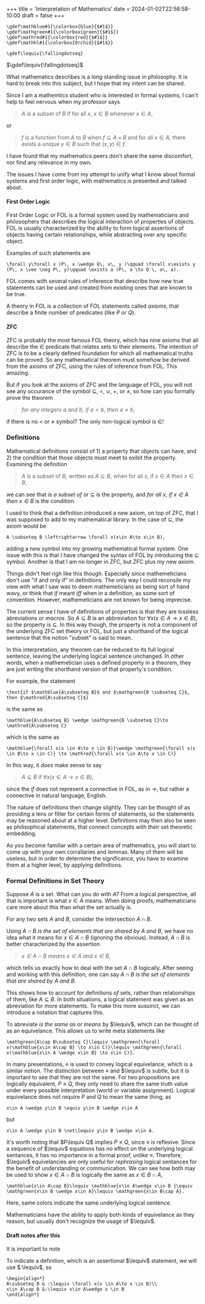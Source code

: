 +++
title = 'Interpretation of Mathematics'
date = 2024-01-02T22:56:58-10:00
draft = false
+++

```katex
\gdef\mathblue#1{\colorbox{blue}{$#1$}}
\gdef\mathgreen#1{\colorbox{green}{$#1$}}
\gdef\mathred#1{\colorbox{red}{$#1$}}
\gdef\mathhl#1{\colorbox{Orchid}{$#1$}}

\gdef\lequiv{\fallingdotseq}
```
$\gdef\lequiv{\fallingdotseq}$

What mathematics describes is a long standing issue in philosophy. It is hard to break into this subject, but I hope that my intent can be shared. 

Since I am a mathemtics student who is interested in formal systems, I can't help to feel nervous when my professor says 
> $A$ is a subset of $B$ if for all $x$, $x\in B$ whenever $x \in A$,

or
> $f$ is a function from $A$ to $B$ when $f\subseteq A \times B$ and for all $x \in A$, there exists a unique $y\in B$ such that $(x,y)\in f$. 

I have found that my mathematics peers don't share the same discomfort, nor find any relevance in my own. 

The issues I have come from my attempt to unify what I know about formal systems and first order logic, with mathematics is presented and talked about.


#### First Order Logic

First Order Logic or FOL is a formal system used by mathematicians and philosophers that describes the logical interaction of properties of objects. FOL is usually characterized by the ability to form logical assertions of objects having certain relationships, while abstracting over any specific object. 

Examples of such statements are
```katex
\forall y\forall x (P\, x \wedge Q\, x\, y )\qquad \forall x\exists y (P\, x \vee \neg P\, y)\qquad \exists a (P\, a \to Q \, a\, a).
```

FOL comes with several rules of inference that describe how new true statements can be used and created from existing ones that are known to be true. 

A theory in FOL is a collection of FOL statements called *axioms*, that describe a finite number of predicates (like $P$ or $Q$).

#### ZFC

ZFC is probably the most famous FOL theory, which has nine axioms that all describe the $\in$ predicate that relates sets to their elements. The intention of ZFC is to be a clearly defined foundation for which all mathematical truths can be proved. So any mathematical theorem must somehow be derived from the axioms of ZFC, using the rules of inference from FOL. This amazing.



But if you look at the axioms of ZFC and the language of FOL, you will not see any occurance of the symbol $\subseteq$, $<$, $\cup$, $+$, or $\neq$, so how can you formally prove the theorem 
> *for any integers $a$ and $b$, if $a < b$, then $a \neq b$*,

if there is no $<$ or $\neq$ symbol? The only non-logical symbol is $\in$!

### Definitions

Mathematical definitions consist of 1) a property that objects can have, and 2) the condition that those objects must meet to exibit the property. Examining the definition
> $A$ is a subset of $B$, written as $A \subseteq B$, when for all $x$, if $x\in A$ then $x\in B$,

we can see that *is a subset of* or $\subseteq$ is the property, and *for all $x$, if $x\in A$ then $x\in B$* is the condition.


I used to think that a definition introduced a new axiom, on top of ZFC, that I was supposed to add to my mathematical library. In the case of $\subseteq$, the axiom would be
```katex
A \subseteq B \leftrightarrow \forall x(x\in A\to x\in B),
```
adding a new symbol into my growing mathematical formal system. One issue with this is that I have changed the syntax of FOL by introducing the $\subseteq$ symbol. Another is that I am no longer in ZFC, but ZFC plus my new axiom. 

Things didn't feel righ like this though. Especially since mathemeticians don't use "if and only if" in definitions. The only way I could reconsile my view with what I saw was to deem mathemeticians as being sort of hand wavy, or think that *if* meant *iff* when in a definition, as some sort of convention. However, mathemeticians are not known for being imprecise.


The current sense I have of definitions of properties is that they are lossless abreviations or *macros*. So $A\subseteq B$ is an abbreviation for $\forall x(x \in A\to x \in B)$, so the property is $\subseteq$. In this way though, the property is not a component of the underlying ZFC set theory or FOL, but just a shorthand of the logical sentence that the notion "subset" is said to mean. 

In this interpretation, any theorem can be reduced to its full logical sentence, leaving the underlying logical sentence unchanged. In other words, when a mathemetician uses a defined property in a theorem, they are just writing the shorthand version of that property's condition. 

For example, the statement
```katex
\text{if $\mathblue{A\subseteq B}$ and $\mathgreen{B \subseteq C}$, then $\mathred{A\subseteq C}$}
```
is the same as
```katex
\mathblue{A\subseteq B} \wedge \mathgreen{B \subseteq C}\to \mathred{A\subseteq C}
```
which is the same as
```katex
\mathblue{\forall x(x \in A\to x \in B)}\wedge \mathgreen{\forall x(x \in B\to x \in C)} \to \mathred{\forall x(x \in A\to x \in C)}
```

In this way, it *does* make sense to say 
> $A\subseteq B$ if $\forall x(x \in A\to x \in B)$,

since the *if* does not represent a connective in FOL, as in $\to$, but rather a connective in natural language, English. 

The nature of definitions then change slightly. They can be thought of as providing a lens or filter for certain forms of statements, so the statements may be reasoned about at a higher level. Definitions may then also be seen as philisophical statements, that connect concepts with their set theoretic embedding. 

As you become familiar with a certain area of mathematics, you will start to come up with your own corrallaries and lemmas. Many of them will be useless, but in order to determine the significance, you have to examine them at a higher level, by applying definitions.


### Formal Definitions in Set Theory

Suppose $A$ is a set. What can you do with $A$? From a logical perspective, all that is important is what $x\in A$ means. When doing proofs, mathematicians care more about this than what the set actually is. 

For any two sets $A$ and $B$, consider the intersection $A\cap B$. 

Using *$A\cap B$ is the set of elements that are shared by $A$ and $B$*, we have no idea what it means for $x\in A\cap B$ (ignoring the obvious). Instead, $A\cap B$ is better characterized by the assertion 
> *$x\in A\cap B$ means $x\in A$ and $x\in B$*,

which tells us exactly how to deal with the set $A\cap B$ logically. After seeing and working with this definition, one can say *$A\cap B$ is the set of elements that are shared by $A$ and $B$*.

This shows how to account for definitions *of* sets, rather than relationships of them, like $A\subseteq B$. In both situations, a logical statement was given as an abreviation for more statements. To make this more sussinct, we can introduce a notation that captures this. 

To abreviate *is the same as* or *means* by $\lequiv$, which can be thought of as an equivelance. This allows us to write meta statements like
```katex
\mathgreen{A\cap B\subseteq C}\lequiv \mathgreen{\forall x(\mathblue{x\in A\cap B} \to x\in C)}\lequiv \mathgreen{\forall x(\mathblue{x\in A \wedge x\in B} \to x\in C)}.
```
In many presentations, $\equiv$ is used to convey logical equivelance, which is a similar notion. The distinction between $\equiv$ and $\lequiv$ is subtle, but it is important to see that they are not the same. For two propositions are logically equivalent, $P\equiv Q$, they only need to share the same truth value under every possible interpretation (world or variable assignment). Logical equivelance does not require $P$ and $Q$ to mean the same thing, as 
```katex
x\in A \wedge y\in B \equiv y\in B \wedge x\in A
```
but
```katex
x\in A \wedge y\in B \not\lequiv y\in B \wedge x\in A.
```
It's worth noting that $P\lequiv Q$ implies $P\equiv Q$, since $\equiv$ is reflexive. Since a sequence of $\lequiv$ equations has no effect on the underlying logical sentances, it has no importance in a formal proof, unlike $\equiv$. Therefore, $\lequiv$ equivelancies are only useful for *rephrasing* logical sentances for the benefit of understanding or communication. We can see how both may be used to show $x\in A\cap B$ is logically the same as $x\in B \cap A$,
```katex
\mathblue{x\in A\cap B}\lequiv \mathblue{x\in A\wedge x\in B }\equiv \mathgreen{x\in B \wedge x\in A}\lequiv \mathgreen{x\in B\cap A}.
```
Here, same colors indicate the same underlying logical sentence.


Mathematicians have the ability to apply both kinds of equivelance as they reason, but usually don't recognize the usage of $\lequiv$.


#### Draft notes after this
It is important to note 

To indicate a definition, which is an assertional $\lequiv$ statement, we will use $:\lequiv$, so
```katex
\begin{align*}
A\subseteq B & :\lequiv \forall x(x \in A\to x \in B)\\
x\in A\cap B &:\lequiv x\in A\wedge x \in B
\end{align*}
```







